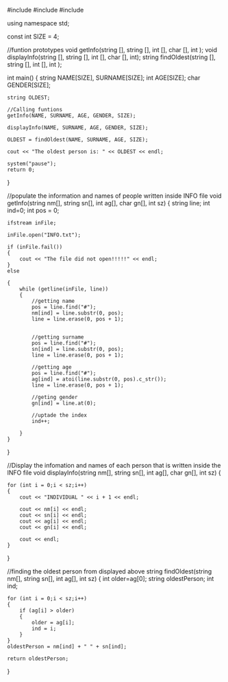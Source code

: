 #include<iostream>
#include<string>
#include<fstream>

using namespace std;

const int SIZE = 4;


//funtion prototypes
void getInfo(string [], string [], int [], char [], int );
void displayInfo(string [], string [], int [], char [], int);
string findOldest(string [], string [], int [], int );

int main()
{
	string NAME[SIZE], SURNAME[SIZE];
	int AGE[SIZE];
	char GENDER[SIZE];

	string OLDEST;

	//Calling funtions
	getInfo(NAME, SURNAME, AGE, GENDER, SIZE);

	displayInfo(NAME, SURNAME, AGE, GENDER, SIZE);

	OLDEST = findOldest(NAME, SURNAME, AGE, SIZE);

	cout << "The oldest person is: " << OLDEST << endl;

	system("pause");
	return 0;
}

//populate the information and names of people written inside INFO file
void getInfo(string nm[], string sn[], int ag[], char gn[], int sz)
{
	string line;
	int ind=0;
	int pos = 0;

	ifstream inFile;

	inFile.open("INFO.txt");

	if (inFile.fail())
	{
		cout << "The file did not open!!!!!" << endl;
	}
	else

	{
		while (getline(inFile, line))
		{
			//getting name
			pos = line.find("#");
			nm[ind] = line.substr(0, pos);
			line = line.erase(0, pos + 1);


			//getting surname
			pos = line.find("#");
			sn[ind] = line.substr(0, pos);
			line = line.erase(0, pos + 1);

			//getting age
			pos = line.find("#");
			ag[ind] = atoi(line.substr(0, pos).c_str());
			line = line.erase(0, pos + 1);

			//geting gender
			gn[ind] = line.at(0);

			//uptade the index
			ind++;

		}
	}
}

//Display the infomation and names of each person that is written inside the INFO file
void displayInfo(string nm[], string sn[], int ag[], char gn[], int sz)
{
	
	for (int i = 0;i < sz;i++)
	{
		cout << "INDIVIDUAL " << i + 1 << endl;

		cout << nm[i] << endl;
		cout << sn[i] << endl;
		cout << ag[i] << endl;
		cout << gn[i] << endl;
		
		cout << endl;
	}
}

//finding the oldest person from displayed above
string findOldest(string nm[], string sn[], int ag[], int sz)
{
	int older=ag[0];
	string oldestPerson;
	int ind;

	for (int i = 0;i < sz;i++)
	{
		if (ag[i] > older)
		{
			older = ag[i];
			ind = i;
		}
	}
	oldestPerson = nm[ind] + " " + sn[ind];

	return oldestPerson;

}
